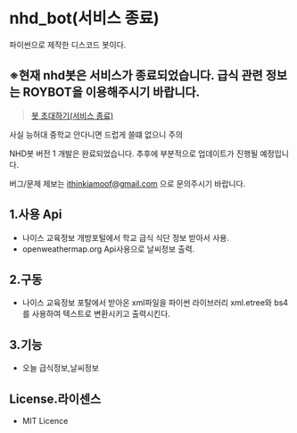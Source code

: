 # nhd_bot(서비스 종료)

파이썬으로 제작한 디스코드 봇이다.

※현재 nhd봇은 서비스가 종료되었습니다. 급식 관련 정보는 ROYBOT을 이용해주시기 바랍니다.
---

> [봇 초대하기(서비스 종료)](https://discord.com/oauth2/authorize?client_id=845098090830889000&scope=bot)

사실 능허대 중학교 안다니면 드럽게 쓸떄 없으니 주의

NHD봇 버전 1 개발은 완료되었습니다.
추후에 부분적으로 업데이트가 진행될 예정입니다.

버그/문제 제보는 ithinkiamoof@gmail.com 으로 문의주시기 바랍니다.

## 1.사용 Api
- 나이스 교육정보 개방포털에서 학교 급식 식단 정보 받아서 사용.
- openweathermap.org Api사용으로 날씨정보 출력.

## 2.구동
- 나이스 교육정보 포탈에서 받아온 xml파일을 파이썬 라이브러리 xml.etree와 bs4를 사용하여 텍스트로 변환시키고 출력시킨다.

## 3.기능
- 오늘 급식정보,날씨정보

## License.라이센스
- MIT Licence
